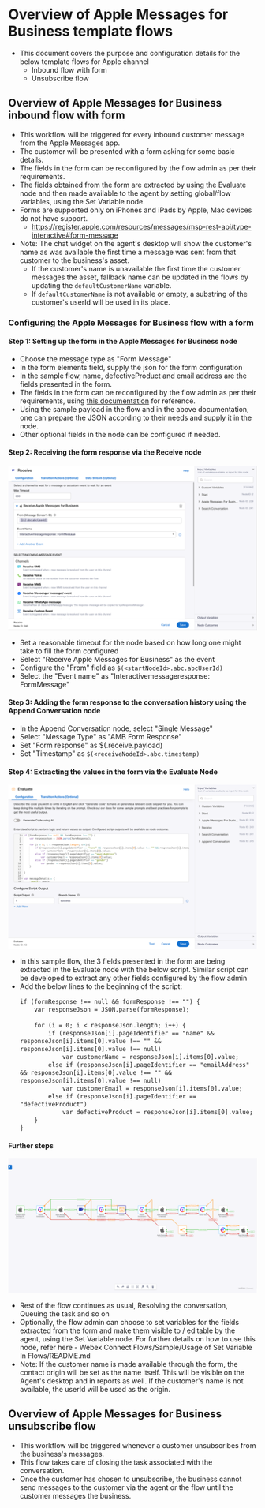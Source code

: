 # Overview of Apple Messages for Business template flows

- This document covers the purpose and configuration details for the below template flows for Apple channel
  - Inbound flow with form
  - Unsubscribe flow

## Overview of Apple Messages for Business inbound flow with form

- This workflow will be triggered for every inbound customer message from the Apple Messages app.
- The customer will be presented with a form asking for some basic details.
- The fields in the form can be reconfigured by the flow admin as per their requirements.
- The fields obtained from the form are extracted by using the Evaluate node and then made available to the agent by setting global/flow variables, using the Set Variable node.
- Forms are supported only on iPhones and iPads by Apple, Mac devices do not have support.
  - https://register.apple.com/resources/messages/msp-rest-api/type-interactive#form-message
- Note: The chat widget on the agent's desktop will show the customer's name as was available the first time a message was sent from that customer to the business's asset.
  - If the customer's name is unavailable the first time the customer messages the asset, fallback name can be updated in the flows by updating the `defaultCustomerName` variable.
  - If `defaultCustomerName` is not available or empty, a substring of the customer's userId will be used in its place.

### Configuring the Apple Messages for Business flow with a form

#### Step 1: Setting up the form in the Apple Messages for Business node

- Choose the message type as "Form Message"
- In the form elements field, supply the json for the form configuration
- In the sample flow, name, defectiveProduct and email address are the fields presented in the form.
- The fields in the form can be reconfigured by the flow admin as per their requirements, using [this documentation](https://register.apple.com/resources/messages/msp-rest-api/type-interactive#form-message) for reference.
- Using the sample payload in the flow and in the above documentation, one can prepare the JSON according to their needs and supply it in the node.
- Other optional fields in the node can be configured if needed.

#### Step 2: Receiving the form response via the Receive node

![AppleFormReceiveNode.png](../../images/AppleFormReceiveNode.png)
- Set a reasonable timeout for the node based on how long one might take to fill the form configured
- Select "Receive Apple Messages for Business" as the event
- Configure the "From" field as ```$(<startNodeId>.abc.abcUserId)```
- Select the "Event name" as "Interactivemessageresponse: FormMessage"

#### Step 3: Adding the form response to the conversation history using the Append Conversation node

- In the Append Conversation node, select "Single Message"
- Select "Message Type" as "AMB Form Response"
- Set "Form response" as $(<receiveNodeId>.receive.payload)
- Set "Timestamp" as ```$(<receiveNodeId>.abc.timestamp)```

#### Step 4: Extracting the values in the form via the Evaluate Node

![AppleFormEvalNode.png](../../images/AppleFormEvalNode.png)
- In this sample flow, the 3 fields presented in the form are being extracted in the Evaluate node with the below script. Similar script can be developed to extract any other fields configured by the flow admin
- Add the below lines to the beginning of the script:
    ```
    if (formResponse !== null && formResponse !== "") {
        var responseJson = JSON.parse(formResponse);

        for (i = 0; i < responseJson.length; i++) {
            if (responseJson[i].pageIdentifier == "name" && responseJson[i].items[0].value !== "" && responseJson[i].items[0].value !== null)
                var customerName = responseJson[i].items[0].value;
            else if (responseJson[i].pageIdentifier == "emailAddress" && responseJson[i].items[0].value !== "" && responseJson[i].items[0].value !== null)
                var customerEmail = responseJson[i].items[0].value;
            else if (responseJson[i].pageIdentifier == "defectiveProduct")
                var defectiveProduct = responseJson[i].items[0].value;
        }
    }
    ```

#### Further steps

![AppleFormFlowOverview.png](../../images/AppleFormFlowOverview.png)
- Rest of the flow continues as usual, Resolving the conversation, Queuing the task and so on
- Optionally, the flow admin can choose to set variables for the fields extracted from the form and make them visible to / editable by the agent, using the Set Variable node. For further details on how to use this node, refer here - Webex Connect Flows/Sample/Usage of Set Variable In Flows/README.md
- Note: If the customer name is made available through the form, the contact origin will be set as the name itself. This will be visible on the Agent's desktop and in reports as well. If the customer's name is not available, the userId will be used as the origin.

## Overview of Apple Messages for Business unsubscribe flow

- This workflow will be triggered whenever a customer unsubscribes from the business's messages.
- This flow takes care of closing the task associated with the conversation.
- Once the customer has chosen to unsubscribe, the business cannot send messages to the customer via the agent or the flow until the customer messages the business.
